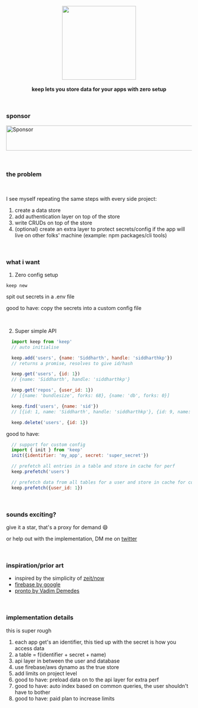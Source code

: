 <p align="center">
  <img src="https://raw.githubusercontent.com/siddharthkp/keep/master/art/logo.png" height="200px"/>
  <br><br>
  <b>keep lets you store data for your apps with zero setup</b>
  <br>
</p>

&nbsp;

### sponsor

<a target='_blank' rel='nofollow' href='http://app.codesponsor.io/link/LhLT2c31ydJzdLUuSR9f8mCA/siddharthkp/keep'>
  <img alt='Sponsor' width='888' height='68' src='http://app.codesponsor.io/embed/LhLT2c31ydJzdLUuSR9f8mCA/siddharthkp/keep.svg' />
</a>


&nbsp;

### the problem

&nbsp;

I see myself repeating the same steps with every side project:

1. create a data store
2. add authentication layer on top of the store
3. write CRUDs on top of the store
4. (optional) create an extra layer to protect secrets/config if the app will live on other folks' machine (example: npm packages/cli tools)

&nbsp;

### what i want

1) Zero config setup

```
keep new
```

spit out secrets in a .env file

good to have: copy the secrets into a custom config file

&nbsp;

2) Super simple API

```js
  import keep from 'keep'
  // auto initialise

  keep.add('users', {name: 'Siddharth', handle: 'siddharthkp'})
  // returns a promise, resolves to give id/hash

  keep.get('users', {id: 1})
  // {name: 'Siddharth', handle: 'siddharthkp'}

  keep.get('repos', {user_id: 1})
  // [{name: 'bundlesize', forks: 68}, {name: 'db', forks: 0}]

  keep.find('users', {name: 'sid'})
  // [{id: 1, name: 'Siddharth', handle: 'siddharthkp'}, {id: 9, name: 'Sid Vicious', handle: 'vicious'}]

  keep.delete('users', {id: 1})
```

good to have:

```js
  // support for custom config
  import { init } from 'keep'
  init({identifier: 'my_app', secret: 'super_secret'})

  // prefetch all entries in a table and store in cache for perf
  keep.prefetch('users')

  // prefetch data from all tables for a user and store in cache for convenience
  keep.prefetch({user_id: 1})
```

&nbsp;

### sounds exciting?

give it a star, that's a proxy for demand :smile:

or help out with the implementation, DM me on [twitter](https://twitter.com/siddharthkp)

&nbsp;

### inspiration/prior art

- inspired by the simplicity of [zeit/now](https://zeit.co/now)
- [firebase by google](https://firebase.google.com)
- [pronto by Vadim Demedes](https://github.com/vadimdemedes/pronto)

&nbsp;

### implementation details

this is super rough

1. each app get's an identifier, this tied up with the secret is how you access data
2. a table = f(identifier + secret + name)
3. api layer in between the user and database
4. use firebase/aws dynamo as the true store
5. add limits on project level
6. good to have: preload data on to the api layer for extra perf
7. good to have: auto index based on common queries, the user shouldn't have to bother
8. good to have: paid plan to increase limits
